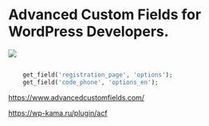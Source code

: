 # Advanced Custom Fields for WordPress Developers.

![](https://www.advancedcustomfields.com/wp-content/themes/acf/assets/images/home/acf-home-simple-intuitive.jpg)


```php

    get_field('registration_page', 'options');
    get_field('code_phone', 'options_en');

```



https://www.advancedcustomfields.com/

https://wp-kama.ru/plugin/acf